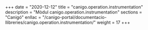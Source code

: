 +++
date        = "2020-12-12"
title       = "canigo.operation.instrumentation"
description = "Mòdul canigo.operation.instrumentation"
sections    = "Canigó"
enllac		= "/canigo-portal/documentacio-llibreries/canigo.operation.instrumentation/"
weight		= 17
+++
